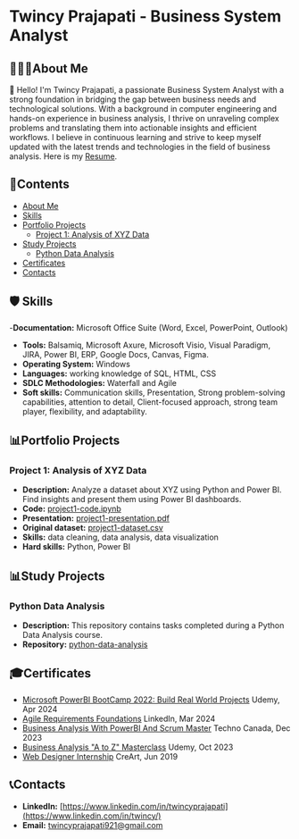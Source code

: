 # Twincy Prajapati - Business System Analyst
## 👩🏻‍💻About Me
👋 Hello! I'm Twincy Prajapati, a passionate Business System Analyst with a strong foundation in bridging the gap between business needs and technological solutions. With a background in computer engineering and hands-on experience in business analysis, I thrive on unraveling complex problems and translating them into actionable insights and efficient workflows. I believe in continuous learning and strive to keep myself updated with the latest trends and technologies in the field of business analysis.  Here is my [Resume](https://github.com/Twincy-Prajapati/Twincy-Prajapati/blob/main/Twincy%20Prajapati_BA_Resume.pdf).

## 📃Contents
- [About Me](#about-me)
- [Skills](#skills)
- [Portfolio Projects](#portfolio-projects)
  - [Project 1: Analysis of XYZ Data](#project-1-analysis-of-xyz-data)
- [Study Projects](#study-projects)
  - [Python Data Analysis](#python-data-analysis)
- [Certificates](#certificates)
- [Contacts](#contacts)
  
## 🛡️ Skills
-**Documentation:**  Microsoft Office Suite (Word, Excel, PowerPoint, Outlook)
-	**Tools:** Balsamiq, Microsoft Axure, Microsoft Visio, Visual Paradigm, JIRA, Power BI, ERP, Google Docs, Canvas, Figma.
-	**Operating System:**  Windows
-	**Languages:** working knowledge of SQL, HTML, CSS
-	**SDLC Methodologies:** Waterfall and Agile 
-	**Soft skills:** Communication skills, Presentation, Strong problem-solving capabilities, attention to detail, Client-focused approach, strong team player, flexibility, and adaptability.

## 📊Portfolio Projects
### Project 1: Analysis of XYZ Data
- **Description:** Analyze a dataset about XYZ using Python and Power BI. Find insights and present them using Power BI dashboards.
- **Code:** [project1-code.ipynb](project1-code.ipynb)
- **Presentation:** [project1-presentation.pdf](project1-presentation.pdf)
- **Original dataset:** [project1-dataset.csv](project1-dataset.csv)
- **Skills:** data cleaning, data analysis, data visualization
- **Hard skills:** Python, Power BI

## 📊Study Projects
### Python Data Analysis
- **Description:** This repository contains tasks completed during a Python Data Analysis course.
- **Repository:** [python-data-analysis](python-data-analysis)

## 🎓Certificates
- [Microsoft PowerBI BootCamp 2022: Build Real World Projects](https://github.com/Twincy-Prajapati/Twincy-Prajapati/blob/main/Certificates/PowerBi.pdf) Udemy, Apr 2024
- [Agile Requirements Foundations](https://github.com/Twincy-Prajapati/Twincy-Prajapati/blob/main/Certificates/CertificateOfCompletion_Agile%20Requirements%20Foundations%20(1).pdf) LinkedIn, Mar 2024
- [Business Analysis With PowerBI And Scrum Master](https://github.com/Twincy-Prajapati/Twincy-Prajapati/blob/main/Certificates/Business%20Analysis%20With%20Power%20Bi%20And%20Scrum%20Master.pdf) Techno Canada, Dec 2023 
- [Business Analysis "A to Z" Masterclass](https://github.com/Twincy-Prajapati/Twincy-Prajapati/blob/main/Certificates/BA%20Udemy%20Certificate.pdf) Udemy, Oct 2023
- [Web Designer Internship](https://github.com/Twincy-Prajapati/Twincy-Prajapati/blob/main/Certificates/CreArt-Web%20design.pdf) CreArt, Jun 2019

## 📞Contacts
- **LinkedIn:** [https://www.linkedin.com/in/twincyprajapati](https://www.linkedin.com/in/twincy/)
- **Email:** twincyprajapati921@gmail.com

